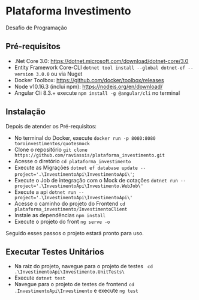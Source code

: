 # Plataforma Investimento
Desafio de Programação
## Pré-requisitos
- .Net Core 3.0: https://dotnet.microsoft.com/download/dotnet-core/3.0
- Entity Framework Core-CLI `dotnet tool install --global dotnet-ef --version 3.0.0` ou via Nuget
- Docker Toolbox: https://github.com/docker/toolbox/releases
- Node v10.16.3 (inclui npm): https://nodejs.org/en/download/
- Angular Cli 8.3.+ execute `npm install -g @angular/cli` no terminal
## Instalação
Depois de atender os Pré-requisitos:
- No terminal do Docker, execute `docker run -p 8080:8080 toroinvestimentos/quotesmock`
- Clone o repositório `git clone https://github.com/raviassis/plataforma_investimento.git`
- Acesse o diretório `cd plataforma_investimento`
- Execute as Migrações `dotnet ef database update --project='.\InvestimentoApi\InvestimentoApi\'`;
- Execute o Job de integração com o Mock de cotações `dotnet run --project='.\InvestimentoApi\Investimento.WebJob\'`
- Execute a api `dotnet run --project='.\InvestimentoApi\InvestimentoApi\'`
- Acesse o caminho do projeto do Frontend `cd plataforma_investimento/InvestimentoClient`
- Instale as dependências `npm install`
- Execute o projeto do front `ng serve -o`

Seguido esses passos o projeto estará pronto para uso.

## Executar Testes Unitários
- Na raiz do projeto, navegue para o projeto de testes ` cd .\InvestimentoApi\Investimento.UnitTests\`
- Execute `dotnet test`
- Navegue para o projeto de testes de frontend `cd .InvestimentoApi\Investimento` e execute `ng test`

